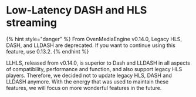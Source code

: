 # Low-Latency DASH and HLS streaming

{% hint style="danger" %}
From OvenMediaEngine v0.14.0, Legacy HLS, DASH, and LLDASH are deprecated. If you want to continue using this feature, use 0.13.2.
{% endhint %}

LLHLS, released from v0.14.0, is superior to Dash and LLDASH in all aspects of compatibility, performance and function, and also support legacy HLS players. Therefore, we decided not to update legacy HLS, DASH and LLDASH anymore. With the energy that was used to maintain these features, we will focus on more wonderful features in the future.
